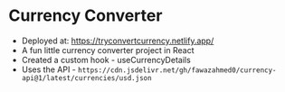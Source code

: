 # Currency Converter

- Deployed at: https://tryconvertcurrency.netlify.app/
- A fun little currency converter project in React
- Created a custom hook - useCurrencyDetails
- Uses the API - `https://cdn.jsdelivr.net/gh/fawazahmed0/currency-api@1/latest/currencies/usd.json`
